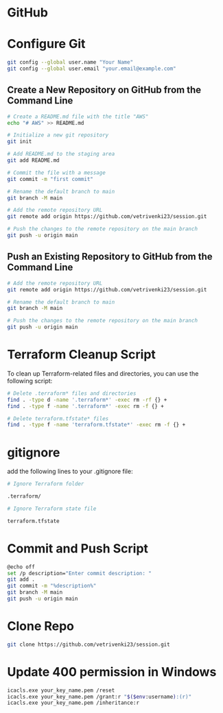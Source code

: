 # GitHub

# Configure Git

```bash
git config --global user.name "Your Name"
git config --global user.email "your.email@example.com"
```

## Create a New Repository on GitHub from the Command Line

```bash
# Create a README.md file with the title "AWS"
echo "# AWS" >> README.md

# Initialize a new git repository
git init

# Add README.md to the staging area
git add README.md

# Commit the file with a message
git commit -m "first commit"

# Rename the default branch to main
git branch -M main

# Add the remote repository URL
git remote add origin https://github.com/vetrivenki23/session.git

# Push the changes to the remote repository on the main branch
git push -u origin main
```

## Push an Existing Repository to GitHub from the Command Line

```bash
# Add the remote repository URL
git remote add origin https://github.com/vetrivenki23/session.git

# Rename the default branch to main
git branch -M main

# Push the changes to the remote repository on the main branch
git push -u origin main
```

# Terraform Cleanup Script

To clean up Terraform-related files and directories, you can use the following script:

```bash
# Delete .terraform* files and directories
find . -type d -name '.terraform*' -exec rm -rf {} +
find . -type f -name '.terraform*' -exec rm -f {} +

# Delete terraform.tfstate* files
find . -type f -name 'terraform.tfstate*' -exec rm -f {} +
```

# gitignore

add the following lines to your .gitignore file:

```bash
# Ignore Terraform folder

.terraform/

# Ignore Terraform state file

terraform.tfstate
```

# Commit and Push Script

```bash
@echo off
set /p description="Enter commit description: "
git add .
git commit -m "%description%"
git branch -M main
git push -u origin main
```

# Clone Repo

```bash
git clone https://github.com/vetrivenki23/session.git
```

# Update 400 permission in Windows

```bash
icacls.exe your_key_name.pem /reset
icacls.exe your_key_name.pem /grant:r "$($env:username):(r)"
icacls.exe your_key_name.pem /inheritance:r
```
